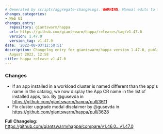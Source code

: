 ```yaml
---
# Generated by scripts/aggregate-changelogs. WARNING: Manual edits to this files will be overwritten.
changes_categories:
- Web UI
changes_entry:
  repository: giantswarm/happa
  url: https://github.com/giantswarm/happa/releases/tag/v1.47.0
  version: 1.47.0
  version_tag: v1.47.0
date: '2022-08-03T12:58:51'
description: Changelog entry for giantswarm/happa version 1.47.0, published on 03
  August 2022, 12:58
title: happa release v1.47.0
---
```


### Changes

* If an app installed in a workload cluster is named different than the app's name in the catalog, we now display the App CR name in the list of installed apps, too. By @gusevda in https://github.com/giantswarm/happa/pull/3611
* Fix cluster upgrade modal disclaimer by @gusevda in https://github.com/giantswarm/happa/pull/3628

**Full Changelog**: https://github.com/giantswarm/happa/compare/v1.46.0...v1.47.0
